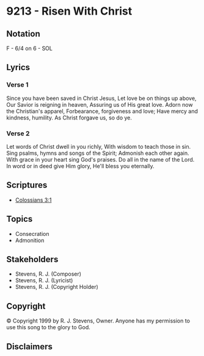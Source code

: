 # 9213 - Risen With Christ

## Notation

F - 6/4 on 6 - SOL

## Lyrics

### Verse 1

Since you have been saved in Christ Jesus, Let love be on things up above, Our Savior is reigning in heaven, Assuring us of His great love. Adorn now the Christian's apparel, Forbearance, forgiveness and love; Have mercy and kindness, humility. As Christ forgave us, so do ye.

### Verse 2

Let words of Christ dwell in you richly, With wisdom to teach those in sin. Sing psalms, hymns and songs of the Spirit; Admonish each other again. With grace in your heart sing God's praises. Do all in the name of the Lord. In word or in deed give Him glory, He'll bless you eternally.


## Scriptures

- [Colossians 3:1](https://www.biblegateway.com/passage/?search=Colossians%203%3A1)

## Topics

- Consecration
- Admonition

## Stakeholders

- Stevens, R. J. (Composer)
- Stevens, R. J. (Lyricist)
- Stevens, R. J. (Copyright Holder)

## Copyright

© Copyright 1999 by R. J. Stevens, Owner. Anyone has my permission to use this song to the glory to God.


## Disclaimers


